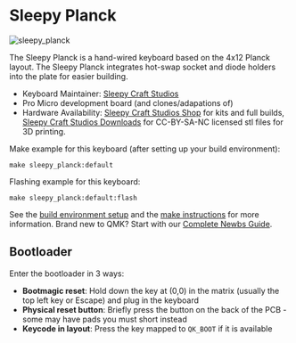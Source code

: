# Sleepy Planck

![sleepy_planck](https://i.imgur.com/y3cessF.jpeg)

The Sleepy Planck is a hand-wired keyboard based on the 4x12 Planck layout. The Sleepy Planck integrates hot-swap socket and diode holders into the plate for easier building.

- Keyboard Maintainer: [Sleepy Craft Studios](https://github.com/sleepy-craft-studios)
- Pro Micro development board (and clones/adapations of)
- Hardware Availability: [Sleepy Craft Studios Shop](https://sleepycraftstudios.com/shop) for kits and full builds, [Sleepy Craft Studios Downloads](https://sleepycraftstudios.com/downloads) for CC-BY-SA-NC licensed stl files for 3D printing.

Make example for this keyboard (after setting up your build environment):

    make sleepy_planck:default

Flashing example for this keyboard:

    make sleepy_planck:default:flash

See the [build environment setup](https://docs.qmk.fm/#/getting_started_build_tools) and the [make instructions](https://docs.qmk.fm/#/getting_started_make_guide) for more information. Brand new to QMK? Start with our [Complete Newbs Guide](https://docs.qmk.fm/#/newbs).

## Bootloader

Enter the bootloader in 3 ways:

- **Bootmagic reset**: Hold down the key at (0,0) in the matrix (usually the top left key or Escape) and plug in the keyboard
- **Physical reset button**: Briefly press the button on the back of the PCB - some may have pads you must short instead
- **Keycode in layout**: Press the key mapped to `QK_BOOT` if it is available
